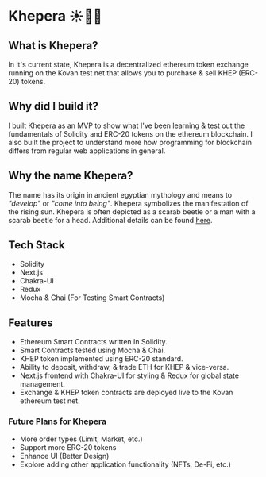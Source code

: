 # Khepera ☀️🐞💸

## What is Khepera?

In it's current state, Khepera is a decentralized ethereum token exchange running on the Kovan test net that allows you to purchase & sell KHEP (ERC-20) tokens.

## Why did I build it?

I built Khepera as an MVP to show what I've been learning & test out the fundamentals of Solidity and ERC-20 tokens on the ethereum blockchain. I also built the project to understand more how programming for blockchain differs from regular web applications in general.

## Why the name Khepera?

The name has its origin in ancient egyptian mythology and means to *"develop"* or *"come into being"*. Khepera symbolizes the manifestation of the rising sun. Khepera is often depicted as a scarab beetle or a man with a scarab beetle for a head. Additional details can be found [here](<https://en.wikipedia.org/wiki/Khepri#:~:text=Khepri%20(Egyptian%3A%20%E1%B8%ABprj%2C%20also,and%20the%20renewal%20of%20life>).

## Tech Stack

- Solidity
- Next.js
- Chakra-UI
- Redux
- Mocha & Chai (For Testing Smart Contracts)

## Features

- Ethereum Smart Contracts written In Solidity.
- Smart Contracts tested using Mocha & Chai.
- KHEP token implemented using ERC-20 standard.
- Ability to deposit, withdraw, & trade ETH for KHEP & vice-versa.
- Next.js frontend with Chakra-UI for styling & Redux for global state management.
- Exchange & KHEP token contracts are deployed live to the Kovan ethereum test net.

### Future Plans for Khepera

- More order types (Limit, Market, etc.)
- Support more ERC-20 tokens
- Enhance UI (Better Design)
- Explore adding other application functionality (NFTs, De-Fi, etc.)
